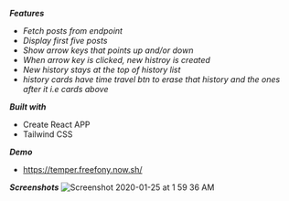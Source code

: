 ***Features***
- _Fetch posts from endpoint_
- _Display first five posts_
- _Show arrow keys that points up and/or down_
- _When arrow key is clicked, new histroy is created_
- _New history stays at the top of history list_
- _history cards have time travel btn to erase that history and the ones after it i.e cards above_

***Built with***
- Create React APP
- Tailwind CSS

***Demo***
- https://temper.freefony.now.sh/

***Screenshots***
![Screenshot 2020-01-25 at 1 59 36 AM](https://user-images.githubusercontent.com/1643919/73113898-af3c0c80-3f16-11ea-94dc-554caa116246.png)

